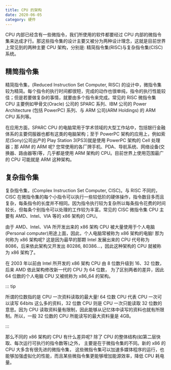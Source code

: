 ```yaml
---
title: CPU 的架构
date: 2020-06-05
category: 硬件
---
```


CPU 内部已经含有一些微指令，我们所使用的软件都要经过 CPU 内部的微指令集来达成才行。那这些指令集的设计主要又被分为两种设计理念，这就是目前世界上常见到的两种主要 CPU 架构，分别是: 精简指令集(RISC)与复杂指令集(CISC) 系统。

## 精简指令集

精简指令集，(Reduced Instruction Set Computer, RISC) 的设计中，微指令集较为精简。每个指令的执行时间都很短，完成的动作也很单纯，指令的执行性能较佳；但是若要做复杂的事情，就要由多个指令来完成。常见的 RISC 微指令集 CPU 主要例如甲骨文(Oracle) 公司的 SPARC 系列、IBM 公司的 Power Architecture (包括 PowerPC) 系列、与 ARM 公司(ARM Holdings) 的 ARM CPU 系列等。

在应用方面，SPARC CPU 的电脑常用于学术领域的大型工作站中，包括银行金融体系的主要伺服器也都有这类的电脑架构；至于 PowerPC 架构的应用上，例如索尼(Sony)公司出产的 Play Station 3(PS3)就是使用 PowerPC 架构的 Cell 处理器；那 ARM 的 ARM 呢? 您常使用的各厂牌手机、PDA、导航系统、网络设备(交换器、路由器等)等，几乎都是使用 ARM 架构的 CPU。目前世界上使用范围最广的 CPU 可能就是 ARM 这种架构。

## 复杂指令集

复杂指令集，(Complex Instruction Set Computer, CISC)。与 RISC 不同的，CISC 在微指令集的每个小指令可以执行一些较低阶的硬体操作，指令数目多而且复杂，每条指令的长度并不相同。因为指令执行较为复杂所以每条指令花费的时间较长，但每条个别指令可以处理的工作较为丰富。常见的 CISC 微指令集 CPU 主要有 AMD、Intel、VIA 等的 x86 架构的 CPU。

由于 AMD、Intel、VIA 所开发出来的 x86 架构 CPU 被大量使用于个人电脑(Personal computer)用途上面，因此，个人电脑常被称为 x86 架构的电脑! 那为何称为 x86 架构呢? 这是因为最早的那颗 Intel 发展出来的 CPU 代号称为 8086，后来依此架构又开发出 80286, 80386...，因此这种架构的 CPU 就被称为 x86 架构了。

在 2003 年以前由 Intel 所开发的 x86 架构 CPU 由 8 位数升级到 16、32 位数，后来 AMD 依此架构修改新一代的 CPU 为 64 位数， 为了区别两者的差异，因此 64 位数的个人电脑 CPU 又被统称为 x86_64 的架构。

::: tip

所谓的位数指的是 CPU 一次资料读取的最大量! 64 位数 CPU 代表 CPU 一次可以读写 64bits 这么多的资料，32 位数 CPU 则是 CPU 一次只能读取 32 位数的意思。因为 CPU 读取资料量有限制，因此能够从记忆体中读写的资料也就有所限制。所以，一般 32 位数的 CPU 所能读写的最大资料量是 4GB。

:::

那么不同的 x86 架构的 CPU 有什么差异呢? 除了 CPU 的整体结构(如第二层快取、每次运行可执行的指令数等)之外， 主要是在于微指令集的不同。新的 x86 的 CPU 大多含有很先进的微指令集， 这些微指令集可以加速多媒体程序的运行，也能够加强虚拟化的性能，而且某些微指令集更能够增加能源效率，降低 CPU 耗电量。
